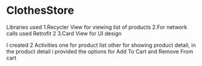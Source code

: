 # ClothesStore

Libraries used
1.Recycler View for viewing list of products
2.For network calls used Retrofit 2
3.Card View for UI design

I created 2 Activities one for product list other for showing product detail, in the product detail i provided the options for Add To Cart and Remove From cart 

